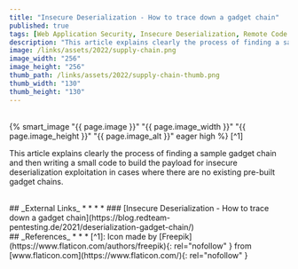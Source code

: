 ```yaml
---
title: "Insecure Deserialization - How to trace down a gadget chain"
published: true
tags: [Web Application Security, Insecure Deserialization, Remote Code Execution, Gadget Chains, PHP]
description: "This article explains clearly the process of finding a sample gadget chain and then writing a small code to build the payload for insecure deserialization exploitation in cases where there are no existing pre-built gadget chains."
image: /links/assets/2022/supply-chain.png
image_width: "256"
image_height: "256"
thumb_path: /links/assets/2022/supply-chain-thumb.png
thumb_width: "130"
thumb_height: "130"
---
```


<br>
{% smart_image "{{ page.image }}" "{{ page.image_width }}" "{{ page.image_height }}" "{{ page.image_alt }}" eager high %}
[^1]
<br>

This article explains clearly the process of finding a sample gadget chain and then writing a small code to build the payload for insecure deserialization exploitation in cases where there are no existing pre-built gadget chains.

<br>
## _External Links_
* * *
* ### [Insecure Deserialization - How to trace down a gadget chain](https://blog.redteam-pentesting.de/2021/deserialization-gadget-chain/)

<br>
## _References_
* * *
[^1]: Icon made by [Freepik](https://www.flaticon.com/authors/freepik){: rel="nofollow" } from [www.flaticon.com](https://www.flaticon.com/){: rel="nofollow" }
